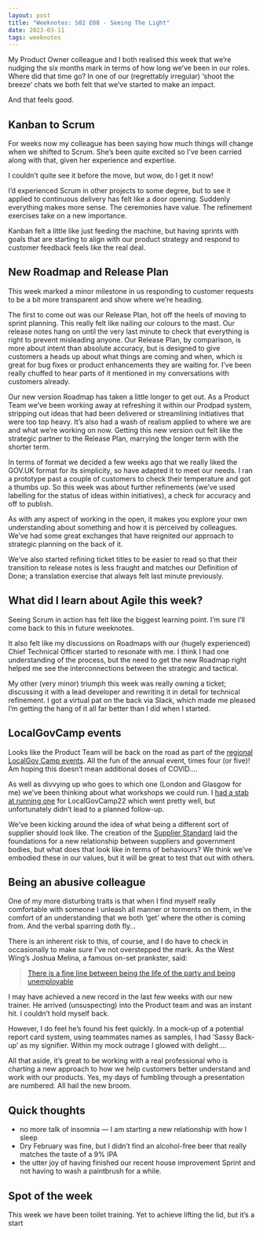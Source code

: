 ```yaml
---
layout: post
title: "Weeknotes: S02 E08 - Seeing The Light"
date: 2023-03-11
tags: weeknotes
---
```


My Product Owner colleague and I both realised this week that we’re nudging the six months mark in terms of how long we’ve been in our roles. Where did that time go? In one of our (regrettably irregular) ‘shoot the breeze’ chats we both felt that we’ve started to make an impact.

And that feels good.

## Kanban to Scrum

For weeks now my colleague has been saying how much things will change when we shifted to Scrum. She’s been quite excited so I’ve been carried along with that, given her experience and expertise.

I couldn’t quite see it before the move, but wow, do I get it now!

I’d experienced Scrum in other projects to some degree, but to see it applied to continuous delivery has felt like a door opening. Suddenly everything makes more sense. The ceremonies have value. The refinement exercises take on a new importance.

Kanban felt a little like just feeding the machine, but having sprints with goals that are starting to align with our product strategy and respond to customer feedback feels like the real deal.

## New Roadmap and Release Plan

This week marked a minor milestone in us responding to customer requests to be a bit more transparent and show where we’re heading.

The first to come out was our Release Plan, hot off the heels of moving to sprint planning. This really felt like nailing our colours to the mast. Our release notes hang on until the very last minute to check that everything is right to prevent misleading anyone. Our Release Plan, by comparison, is more about intent than absolute accuracy, but is designed to give customers a heads up about what things are coming and when, which is great for bug fixes or product enhancements they are waiting for. I’ve been really chuffed to hear parts of it mentioned in my conversations with customers already.

Our new version Roadmap has taken a little longer to get out. As a Product Team we’ve been working away at refreshing it within our Prodpad system, stripping out ideas that had been delivered or streamlining initiatives that were too top heavy. It’s also had a wash of realism applied to where we are and what we’re working on now. Getting this new version out felt like the strategic partner to the Release Plan, marrying the longer term with the shorter term.

In terms of format we decided a few weeks ago that we really liked the GOV.UK format for its simplicity, so have adapted it to meet our needs. I ran a prototype past a couple of customers to check their temperature and got a thumbs up. So this week was about further refinements (we’ve used labelling for the status of ideas within initiatives), a check for accuracy and off to publish.

As with any aspect of working in the open, it makes you explore your own understanding about something and how it is perceived by colleagues. We’ve had some great exchanges that have reignited our approach to strategic planning on the back of it.

We’ve also started refining ticket titles to be easier to read so that their transition to release notes is less fraught and matches our Definition of Done; a translation exercise that always felt last minute previously.

## What did I learn about Agile this week?

Seeing Scrum in action has felt like the biggest learning point. I’m sure I’ll come back to this in future weeknotes.

It also felt like my discussions on Roadmaps with our (hugely experienced) Chief Technical Officer started to resonate with me. I think I had one understanding of the process, but the need to get the new Roadmap right helped me see the interconnections between the strategic and tactical.

My other (very minor) triumph this week was really owning a ticket; discussing it with a lead developer and rewriting it in detail for technical refinement. I got a virtual pat on the back via Slack, which made me pleased I’m getting the hang of it all far better than I did when I started.

## LocalGovCamp events

Looks like the Product Team will be back on the road as part of the [regional LocalGov Camp events](https://digitaltransform.org.uk/category/events/). All the fun of the annual event, times four (or five)! Am hoping this doesn’t mean additional doses of COVID….

As well as divvying up who goes to which one (London and Glasgow for me) we’ve been thinking about what workshops we could run. I [had a stab at running one](/blog/2022/10/12/whats-stopping-us-from-collaborating) for LocalGovCamp22 which went pretty well, but unfortunately didn’t lead to a planned follow-up.

We’ve been kicking around the idea of what being a different sort of supplier should look like. The creation of the [Supplier Standard](https://www.gov.uk/government/consultations/supplier-standard-for-digital-and-technology-service-providers/supplier-standard-for-digital-and-technology-service-providers) laid the foundations for a new relationship between suppliers and government bodies, but what does that look like in terms of behaviours? We think we’ve embodied these in our values, but it will be great to test that out with others.

## Being an abusive colleague

One of my more disturbing traits is that when I find myself really comfortable with someone I unleash all manner or torments on them, in the comfort of an understanding that we both ‘get’ where the other is coming from. And the verbal sparring doth fly…

There is an inherent risk to this, of course, and I do have to check in occasionally to make sure I’ve not overstepped the mark. As the West Wing’s Joshua Melina, a famous on-set prankster, said:

> [There is a fine line between being the life of the party and being unemployable](https://www.empireonline.com/west-wing/joshmalina.html)

I may have achieved a new record in the last few weeks with our new trainer. He arrived (unsuspecting) into the Product team and was an instant hit. I couldn’t hold myself back.

However, I do feel he’s found his feet quickly. In a mock-up of a potential report card system, using teammates names as samples, I had ‘Sassy Back-up’ as my signifier. Within my mock outrage I glowed with delight….

All that aside, it’s great to be working with a real professional who is charting a new approach to how we help customers better understand and work with our products. Yes, my days of fumbling through a presentation are numbered. All hail the new broom.

## Quick thoughts

*   no more talk of insomnia — I am starting a new relationship with how I sleep
*   Dry February was fine, but I didn’t find an alcohol-free beer that really matches the taste of a 9% IPA
*   the utter joy of having finished our recent house improvement Sprint and not having to wash a paintbrush for a while.

## Spot of the week

This week we have been toilet training. Yet to achieve lifting the lid, but it’s a start
